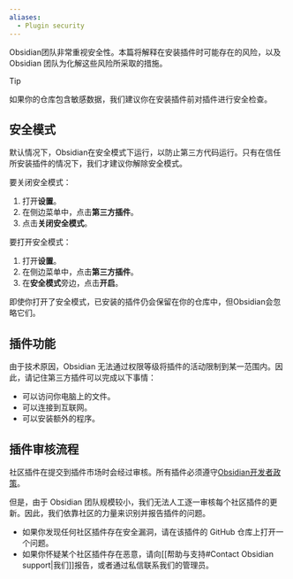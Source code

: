 ```yaml
---
aliases:
  - Plugin security
---
```


Obsidian团队非常重视安全性。本篇将解释在安装插件时可能存在的风险，以及Obsidian 团队为化解这些风险所采取的措施。

> [!tip]
> 如果你的仓库包含敏感数据，我们建议你在安装插件前对插件进行安全检查。

## 安全模式

默认情况下，Obsidian在安全模式下运行，以防止第三方代码运行。只有在信任所安装插件的情况下，我们才建议你解除安全模式。

要关闭安全模式：

1. 打开**设置**。
2. 在侧边菜单中，点击**第三方插件**。
3. 点击**关闭安全模式**。

要打开安全模式：

1. 打开**设置**。
2. 在侧边菜单中，点击**第三方插件**。
3. 在**安全模式**旁边，点击**开启**。

即使你打开了安全模式，已安装的插件仍会保留在你的仓库中，但Obsidian会忽略它们。

## 插件功能

由于技术原因，Obsidian 无法通过权限等级将插件的活动限制到某一范围内。因此，请记住第三方插件可以完成以下事情：

- 可以访问你电脑上的文件。
- 可以连接到互联网。
- 可以安装额外的程序。

## 插件审核流程

社区插件在提交到插件市场时会经过审核。所有插件必须遵守[Obsidian开发者政策](https://docs.obsidian.md/Developer+policies)。

但是，由于 Obsidian 团队规模较小，我们无法人工逐一审核每个社区插件的更新。因此，我们依靠社区的力量来识别并报告插件的问题。

- 如果你发现任何社区插件存在安全漏洞，请在该插件的 GitHub 仓库上打开一个问题。
- 如果你怀疑某个社区插件存在恶意，请向[[帮助与支持#Contact Obsidian support|我们]]报告，或者通过私信联系我们的管理员。